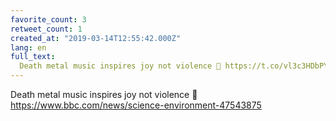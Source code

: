 ```yaml
---
favorite_count: 3
retweet_count: 1
created_at: "2019-03-14T12:55:42.000Z"
lang: en
full_text:
  Death metal music inspires joy not violence 🤘 https://t.co/vl3c3HDbPY
---
```


Death metal music inspires joy not violence 🤘
<https://www.bbc.com/news/science-environment-47543875>
